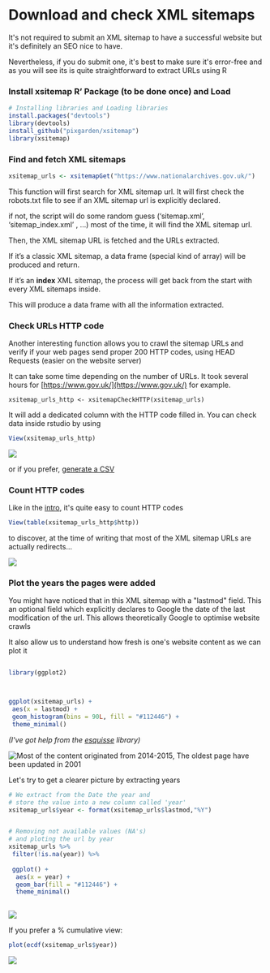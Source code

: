 # Download and check XML sitemaps

It's not required to submit an XML sitemap to have a successful website but it's definitely an SEO nice to have. 

Nevertheless, if you do submit one, it's best to make sure it's error-free and as you will see its is quite straightforward to extract URLs using R

### Install xsitemap R’ Package \(to be done once\) and Load

```r
# Installing libraries and Loading libraries
install.packages("devtools")
library(devtools)
install_github("pixgarden/xsitemap")
library(xsitemap)

```

### Find and fetch XML sitemaps

```r
xsitemap_urls <- xsitemapGet("https://www.nationalarchives.gov.uk/")
```

This function will first search for XML sitemap url. It will first check the robots.txt file to see if an XML sitemap url is explicitly declared.

if not, the script will do some random guess \(‘sitemap.xml’, ‘sitemap\_index.xml’ , …\) most of the time, it will find the XML sitemap url.

Then, the XML sitemap URL is fetched and the URLs extracted.

If it’s a classic XML sitemap, a data frame \(special kind of array\) will be produced and return.

If it’s an **index** XML sitemap, the process will get back from the start with every XML sitemaps inside.

This will produce a data frame with all the information extracted. 

### Check URLs HTTP code

Another interesting function allows you to crawl the sitemap URLs and verify if your web pages send proper 200 HTTP codes, using HEAD Requests \(easier on the website server\)

It can take some time depending on the number of URLs. It took several hours for [https://www.gov.uk/](https://www.gov.uk/) for example.

```text
xsitemap_urls_http <- xsitemapCheckHTTP(xsitemap_urls)
```

It will add a dedicated column with the HTTP code filled in. You can check data inside rstudio by using 

```r
View(xsitemap_urls_http)
```

![](../.gitbook/assets/screenshot-2021-05-23-at-11.31.10-am.png)

or if you prefer, [generate a CSV](../export-data/send-and-read-seo-data-to-excel.md#export-your-data-into-a-csv) 

### Count HTTP codes

Like in the [intro](../r-intro.md#the-power-of-r-whats-different-about-it), it's quite easy to count HTTP codes

```r
View(table(xsitemap_urls_http$http))
```

to discover, at the time of writing that most of the XML sitemap URLs are actually redirects...

![](../.gitbook/assets/screenshot-2021-05-23-at-11.33.03-am.png)

### Plot the years the pages were added

You might have noticed that in this XML sitemap with a "lastmod" field. This an optional field which explicitly declares to Google the date of the last modification of the url. This allows theoretically Google to optimise website crawls

It also allow us to understand how fresh is one's website content as we can plot it

```r
library(ggplot2)


ggplot(xsitemap_urls) +
 aes(x = lastmod) +
 geom_histogram(bins = 90L, fill = "#112446") +
 theme_minimal()
```

_\(I've got help from the_ [_esquisse_](../data-viz/using-esquisse-package-x.md) _library\)_

![Most of the content originated from 2014-2015, The oldest page have been updated in 2001](../.gitbook/assets/screenshot-2021-07-25-at-12.19.55-pm.png)

Let's try to get a clearer picture by extracting years

```r
# We extract from the Date the year and
# store the value into a new column called 'year'
xsitemap_urls$year <- format(xsitemap_urls$lastmod,"%Y")


# Removing not available values (NA's)
# and ploting the url by year
xsitemap_urls %>%
 filter(!is.na(year)) %>%
  ggplot() +
  aes(x = year) +
  geom_bar(fill = "#112446") +
  theme_minimal()
  
```

![](../.gitbook/assets/screenshot-2021-07-25-at-12.35.03-pm.png)

If you prefer a % cumulative view:

```r
plot(ecdf(xsitemap_urls$year))
```

![](../.gitbook/assets/rplot%20%283%29.png)

